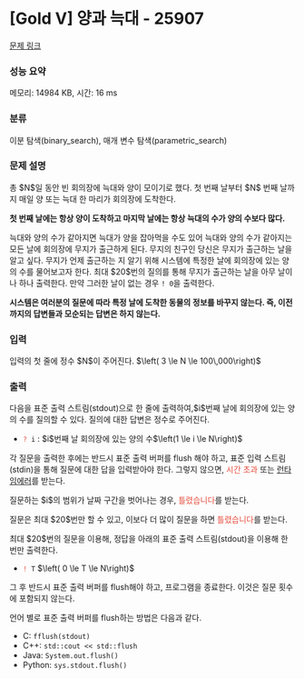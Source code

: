 # [Gold V] 양과 늑대 - 25907 

[문제 링크](https://www.acmicpc.net/problem/25907) 

### 성능 요약

메모리: 14984 KB, 시간: 16 ms

### 분류

이분 탐색(binary_search), 매개 변수 탐색(parametric_search)

### 문제 설명

<p>총 $N$일 동안 빈 회의장에 늑대와 양이 모이기로 했다. 첫 번째 날부터 $N$ 번째 날까지 매일 양 또는 늑대 한 마리가 회의장에 도착한다.</p>

<p><strong>첫 번째 날에는 항상 양이 도착하고 마지막 날에는 항상 늑대의 수가 양의 수보다 많다.</strong></p>

<p>늑대와 양의 수가 같아지면 늑대가 양을 잡아먹을 수도 있어 늑대와 양의 수가 같아지는 모든 날에 회의장에 무지가 출근하게 된다. 무지의 친구인 당신은 무지가 출근하는 날을 알고 싶다. 무지가 언제 출근하는 지 알기 위해 시스템에 특정한 날에 회의장에 있는 양의 수를 물어보고자 한다. 최대 $20$번의 질의를 통해 무지가 출근하는 날을 아무 날이나 하나 출력한다. 만약 그러한 날이 없는 경우 <code>! 0</code>을 출력한다.</p>

<p><strong>시스템은 여러분의 질문에 따라 특정 날에 도착한 동물의 정보를 바꾸지 않는다. 즉, 이전까지의 답변들과 모순되는 답변은 하지 않는다.</strong></p>

### 입력 

 <p>입력의 첫 줄에 정수 $N$이 주어진다. $\left( 3 \le N \le 100\,000\right)$</p>

### 출력 

 <p>다음을 표준 출력 스트림(stdout)으로 한 줄에 출력하여,$i$번째 날에 회의장에 있는 양의 수를 질의할 수 있다. 질의에 대한 답변은 정수로 주어진다.</p>

<ul>
	<li> <code><span style="color:#e74c3c;">?</span> i</code> : $i$번째 날 회의장에 있는 양의 수$\left(1 \le i \le N\right)$</li>
</ul>

<p>각 질문을 출력한 후에는 반드시 표준 출력 버퍼를 flush 해야 하고, 표준 입력 스트림(stdin)을 통해 질문에 대한 답을 입력받아야 한다. 그렇지 않으면, <span style="color:#e74c3c;">시간 초과 </span>또는 <u>런타임에러</u>를 받는다.</p>

<p>질문하는 $i$의 범위가 날짜 구간을 벗어나는 경우, <span style="color:#e74c3c;">틀렸습니다</span>를 받는다.</p>

<p>질문은 최대 $20$번만 할 수 있고, 이보다 더 많이 질문을 하면 <span style="color:#e74c3c;">틀렸습니다</span>를 받는다.</p>

<p>최대 $20$번의 질문을 이용해, 정답을 아래의 표준 출력 스트림(stdout)을 이용해 한 번만 출력한다.</p>

<ul>
	<li><span style="color:#e74c3c;"> </span><code><span style="color:#e74c3c;">!</span> T</code> $\left( 0 \le T \le N\right)$</li>
</ul>

<p>그 후 반드시 표준 출력 버퍼를 flush해야 하고, 프로그램을 종료한다. 이것은 질문 횟수에 포함되지 않는다.</p>

<p>언어 별로 표준 출력 버퍼를 flush하는 방법은 다음과 같다.</p>

<ul>
	<li> C: <code>fflush(stdout)</code></li>
	<li> C++: <code>std::cout << std::flush</code></li>
	<li> Java: <code>System.out.flush()</code></li>
	<li> Python: <code>sys.stdout.flush()</code></li>
</ul>


